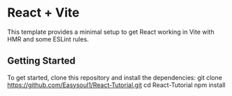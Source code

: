 # React + Vite

This template provides a minimal setup to get React working in Vite with HMR and some ESLint rules.

## Getting Started
To get started, clone this repository and install the dependencies:
git clone https://github.com/Easysoul1/React-Tutorial.git
cd React-Tutorial
npm install
